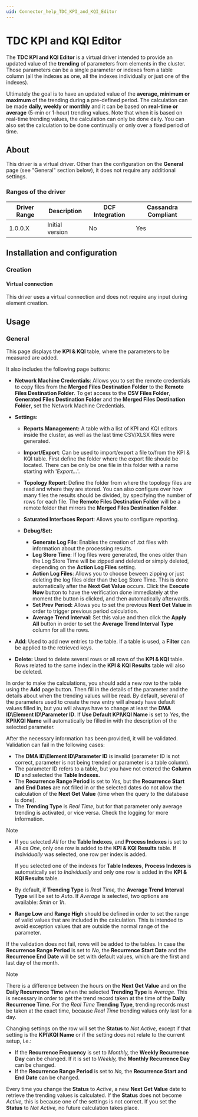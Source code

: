 ```yaml
---
uid: Connector_help_TDC_KPI_and_KQI_Editor
---
```


# TDC KPI and KQI Editor

The **TDC KPI and KQI Editor** is a virtual driver intended to provide an updated value of the **trending** of parameters from elements in the cluster. Those parameters can be a single parameter or indexes from a table column (all the indexes as one, all the indexes individually or just one of the indexes).

Ultimately the goal is to have an updated value of the **average, minimum or maximum** of the trending during a pre-defined period. The calculation can be made **daily, weekly or monthly** and it can be based on **real-time or average** (5-min or 1-hour) trending values. Note that when it is based on real-time trending values, the calculation can only be done daily. You can also set the calculation to be done continually or only over a fixed period of time.

## About

This driver is a virtual driver. Other than the configuration on the **General** page (see "General" section below), it does not require any additional settings.

### Ranges of the driver

| **Driver Range** | **Description** | **DCF Integration** | **Cassandra Compliant** |
|------------------|-----------------|---------------------|-------------------------|
| 1.0.0.X          | Initial version | No                  | Yes                     |

## Installation and configuration

### Creation

#### Virtual connection

This driver uses a virtual connection and does not require any input during element creation.

## Usage

### General

This page displays the **KPI & KQI** table, where the parameters to be measured are added.

It also includes the following page buttons:

- **Network Machine Credentials**: Allows you to set the remote credentials to copy files from the **Merged Files Destination Folder** to the **Remote Files Destination Folder**. To get access to the **CSV Files Folder**, **Generated Files Destination Folder** and the **Merged Files Destination Folder**, set the Network Machine Credentials.

- **Settings:**

  - **Reports Management:** A table with a list of KPI and KQI editors inside the cluster, as well as the last time CSV/XLSX files were generated.

  - **Import/Export**: Can be used to import/export a file to/from the KPI & KQI table. First define the folder where the export file should be located. There can be only be one file in this folder with a name starting with '*Export...*'.

  - **Topology Report**: Define the folder from where the topology files are read and where they are stored. You can also configure over how many files the results should be divided, by specifying the number of rows for each file. The **Remote Files Destination Folder** will be a remote folder that mirrors the **Merged Files Destination Folder**.

  - **Saturated Interfaces Report**: Allows you to configure reporting.

  - **Debug/Set:**

    - **Generate Log File**: Enables the creation of .txt files with information about the processing results.
    - **Log Store Time**: If log files were generated, the ones older than the Log Store Time will be zipped and deleted or simply deleted, depending on the **Action Log Files** setting.
    - **Action Log Files**: Allows you to choose beween zipping or just deleting the log files older than the Log Store Time. This is done automatically after the **Next Get Value** occurs. Click the **Execute Now** button to have the verification done immediately at the moment the button is clicked, and then automatically afterwards.
    - **Set Prev Period:** Allows you to set the previous **Next Get Value** in order to trigger previous period calculation.
    - **Average Trend Interval**: Set this value and then click the **Apply All** button in order to set the **Average Trend Interval Type** column for all the rows.

- **Add**: Used to add new entries to the table. If a table is used, a **Filter** can be applied to the retrieved keys.

- **Delete:** Used to delete several rows or all rows of the **KPI & KQI** table. Rows related to the same index in the **KPI & KQI Results** table will also be deleted.

In order to make the calculations, you should add a new row to the table using the **Add** page button. Then fill in the details of the parameter and the details about when the trending values will be read. By default, several of the parameters used to create the new entry will already have default values filled in, but you will always have to change at least the **DMA ID\Element ID\Parameter ID**. If **Use Default KPI\KQI Name** is set to *Yes*, the **KPI\KQI Name** will automatically be filled in with the description of the selected parameter.

After the necessary information has been provided, it will be validated. Validation can fail in the following cases:

- The **DMA ID\Element ID\Parameter ID** is invalid (parameter ID is not correct, parameter is not being trended or parameter is a table column).
- The parameter ID refers to a table, but you have not entered the **Column ID** and selected the **Table Indexes.**
- The **Recurrence Range Period** is set to *Yes,* but the **Recurrence Start** **and** **End Dates** are not filled in or the selected dates do not allow the calculation of the **Next Get Value** (time when the query to the database is done).
- The **Trending Type** is *Real Time*, but for that parameter only average trending is activated, or vice versa. Check the logging for more information.

> [!NOTE]
>
> - If you selected *All* for the **Table Indexes**, and **Process Indexes** is set to *All as One*, only one row is added to the **KPI & KQI Results** table. If *Individually* was selected, one row per index is added.
>
>   If you selected one of the indexes for **Table Indexes**, **Process Indexes** is automatically set to *Individually* and only one row is added in the **KPI & KQI Results** table.
>
> - By default, if **Trending Type** is *Real Time,* the **Average Trend Interval Type** will be set to *Auto*. If *Average* is selected, two options are available: *5min* or *1h*.
> - **Range Low** and **Range High** should be defined in order to set the range of valid values that are included in the calculation. This is intended to avoid exception values that are outside the normal range of the parameter.

If the validation does not fail, rows will be added to the tables. In case the **Recurrence Range Period** is set to *No,* the **Recurrence Start Date** and the **Recurrence End Date** will be set with default values, which are the first and last day of the month.

> [!NOTE]
> There is a difference between the hours on the **Next Get Value** and on the **Daily Recurrence Time** when the selected **Trending Type** is *Average*. This is necessary in order to get the trend record taken at the time of the **Daily Recurrence Time**. For the *Real Time* **Trending Type**, trending records must be taken at the exact time, because *Real Time* trending values only last for a day.

Changing settings on the row will set the **Status** to *Not Active,* except if that setting is the **KPI\KQI Name** or if the setting does not relate to the current setup, i.e.:

- If the **Recurrence Frequency** is set to *Monthly,* the **Weekly Recurrence Day** can be changed. If it is set to *Weekly,* the **Monthly Recurrence Day** can be changed.
- If the **Recurrence Range Period** is set to *No,* the **Recurrence Start and End Date** can be changed.

Every time you change the **Status** to *Active*, a new **Next Get Value** date to retrieve the trending values is calculated. If the **Status** does not become *Active,* this is because one of the settings is not correct. If you set the **Status** to *Not Active,* no future calculation takes place.
